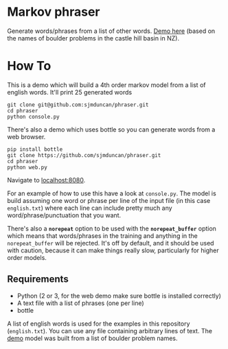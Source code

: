 # Markov phraser

Generate words/phrases from a list of other words.  [Demo
here](https://boulder.pythonanywhere.com) (based on the names of
boulder problems in the castle hill basin in NZ).


# How To

This is a demo which will build a 4th order markov model from a list
of english words. It'll print 25 generated words

    git clone git@github.com:sjmduncan/phraser.git
    cd phraser
    python console.py

There's also a demo which uses bottle so you can generate words from a
web browser.

	pip install bottle
	git clone https://github.com/sjmduncan/phraser.git
	cd phraser
	python web.py

Navigate to [localhost:8080](http://localhost:8080/).

For an example of how to use this have a look at `console.py`. The
model is build assuming one word or phrase per line of the input file
(in this case `english.txt`) where each line can include pretty much
any word/phrase/punctuation that you want.

There's also a **`norepeat`** option to be used with the
**`norepeat_buffer`** option which means that words/phrases in the
training and anything in the `norepeat_buffer` will be rejected. It's
off by default, and it should be used with caution, because it can
make things really slow, particularly for higher order models.

## Requirements

* Python (2 or 3, for the web demo make sure bottle is installed correctly)
* A text file with a list of phrases (one per line)
* bottle

A list of english words is used for the examples in this repository
(`english.txt`). You can use any file containing arbitrary lines of
text. The [demo](https://boulder.pythonanywhere.com) model was built
from a list of boulder problem names.
